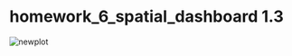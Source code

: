 # homework_6_spatial_dashboard 1.3
![newplot](https://user-images.githubusercontent.com/126906183/231939548-5ea8f976-7541-4ba7-ae55-cd8f9a8ce696.png)
